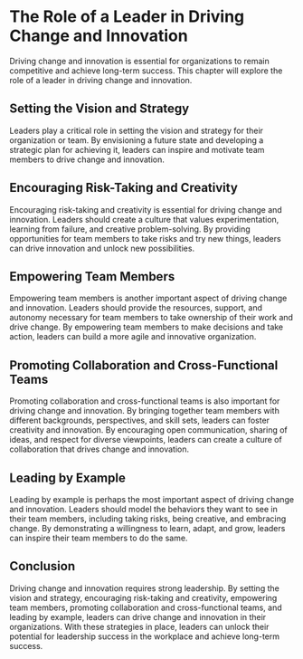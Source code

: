 The Role of a Leader in Driving Change and Innovation
===============================================================================================

Driving change and innovation is essential for organizations to remain competitive and achieve long-term success. This chapter will explore the role of a leader in driving change and innovation.

Setting the Vision and Strategy
-------------------------------

Leaders play a critical role in setting the vision and strategy for their organization or team. By envisioning a future state and developing a strategic plan for achieving it, leaders can inspire and motivate team members to drive change and innovation.

Encouraging Risk-Taking and Creativity
--------------------------------------

Encouraging risk-taking and creativity is essential for driving change and innovation. Leaders should create a culture that values experimentation, learning from failure, and creative problem-solving. By providing opportunities for team members to take risks and try new things, leaders can drive innovation and unlock new possibilities.

Empowering Team Members
-----------------------

Empowering team members is another important aspect of driving change and innovation. Leaders should provide the resources, support, and autonomy necessary for team members to take ownership of their work and drive change. By empowering team members to make decisions and take action, leaders can build a more agile and innovative organization.

Promoting Collaboration and Cross-Functional Teams
--------------------------------------------------

Promoting collaboration and cross-functional teams is also important for driving change and innovation. By bringing together team members with different backgrounds, perspectives, and skill sets, leaders can foster creativity and innovation. By encouraging open communication, sharing of ideas, and respect for diverse viewpoints, leaders can create a culture of collaboration that drives change and innovation.

Leading by Example
------------------

Leading by example is perhaps the most important aspect of driving change and innovation. Leaders should model the behaviors they want to see in their team members, including taking risks, being creative, and embracing change. By demonstrating a willingness to learn, adapt, and grow, leaders can inspire their team members to do the same.

Conclusion
----------

Driving change and innovation requires strong leadership. By setting the vision and strategy, encouraging risk-taking and creativity, empowering team members, promoting collaboration and cross-functional teams, and leading by example, leaders can drive change and innovation in their organizations. With these strategies in place, leaders can unlock their potential for leadership success in the workplace and achieve long-term success.
